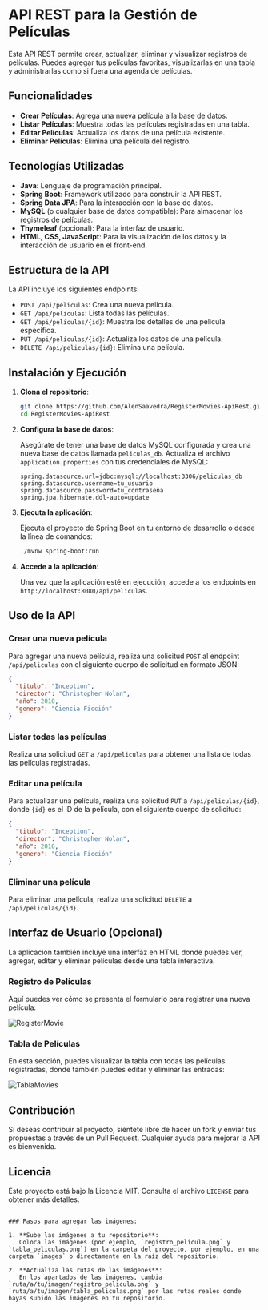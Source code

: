# API REST para la Gestión de Películas

Esta API REST permite crear, actualizar, eliminar y visualizar registros de películas. Puedes agregar tus películas favoritas, visualizarlas en una tabla y administrarlas como si fuera una agenda de películas.

## Funcionalidades

- **Crear Películas**: Agrega una nueva película a la base de datos.
- **Listar Películas**: Muestra todas las películas registradas en una tabla.
- **Editar Películas**: Actualiza los datos de una película existente.
- **Eliminar Películas**: Elimina una película del registro.

## Tecnologías Utilizadas

- **Java**: Lenguaje de programación principal.
- **Spring Boot**: Framework utilizado para construir la API REST.
- **Spring Data JPA**: Para la interacción con la base de datos.
- **MySQL** (o cualquier base de datos compatible): Para almacenar los registros de películas.
- **Thymeleaf** (opcional): Para la interfaz de usuario.
- **HTML, CSS, JavaScript**: Para la visualización de los datos y la interacción de usuario en el front-end.

## Estructura de la API

La API incluye los siguientes endpoints:

- `POST /api/peliculas`: Crea una nueva película.
- `GET /api/peliculas`: Lista todas las películas.
- `GET /api/peliculas/{id}`: Muestra los detalles de una película específica.
- `PUT /api/peliculas/{id}`: Actualiza los datos de una película.
- `DELETE /api/peliculas/{id}`: Elimina una película.

## Instalación y Ejecución

1. **Clona el repositorio**:

   ```bash
   git clone https://github.com/AlenSaavedra/RegisterMovies-ApiRest.git
   cd RegisterMovies-ApiRest
   ```

2. **Configura la base de datos**:

   Asegúrate de tener una base de datos MySQL configurada y crea una nueva base de datos llamada `peliculas_db`. Actualiza el archivo `application.properties` con tus credenciales de MySQL:

   ```properties
   spring.datasource.url=jdbc:mysql://localhost:3306/peliculas_db
   spring.datasource.username=tu_usuario
   spring.datasource.password=tu_contraseña
   spring.jpa.hibernate.ddl-auto=update
   ```

3. **Ejecuta la aplicación**:

   Ejecuta el proyecto de Spring Boot en tu entorno de desarrollo o desde la línea de comandos:

   ```bash
   ./mvnw spring-boot:run
   ```

4. **Accede a la aplicación**:

   Una vez que la aplicación esté en ejecución, accede a los endpoints en `http://localhost:8080/api/peliculas`.

## Uso de la API

### Crear una nueva película

Para agregar una nueva película, realiza una solicitud `POST` al endpoint `/api/peliculas` con el siguiente cuerpo de solicitud en formato JSON:

```json
{
  "titulo": "Inception",
  "director": "Christopher Nolan",
  "año": 2010,
  "genero": "Ciencia Ficción"
}
```

### Listar todas las películas

Realiza una solicitud `GET` a `/api/peliculas` para obtener una lista de todas las películas registradas.

### Editar una película

Para actualizar una película, realiza una solicitud `PUT` a `/api/peliculas/{id}`, donde `{id}` es el ID de la película, con el siguiente cuerpo de solicitud:

```json
{
  "titulo": "Inception",
  "director": "Christopher Nolan",
  "año": 2010,
  "genero": "Ciencia Ficción"
}
```

### Eliminar una película

Para eliminar una película, realiza una solicitud `DELETE` a `/api/peliculas/{id}`.

## Interfaz de Usuario (Opcional)

La aplicación también incluye una interfaz en HTML donde puedes ver, agregar, editar y eliminar películas desde una tabla interactiva.

### Registro de Películas

Aquí puedes ver cómo se presenta el formulario para registrar una nueva película:


![RegisterMovie](https://github.com/user-attachments/assets/26d080eb-668b-4404-9a22-4a849b0f570f)

### Tabla de Películas

En esta sección, puedes visualizar la tabla con todas las películas registradas, donde también puedes editar y eliminar las entradas:

![TablaMovies](https://github.com/user-attachments/assets/295ea371-002d-4857-be66-db0eb6f1934e)


## Contribución

Si deseas contribuir al proyecto, siéntete libre de hacer un fork y enviar tus propuestas a través de un Pull Request. Cualquier ayuda para mejorar la API es bienvenida.

## Licencia

Este proyecto está bajo la Licencia MIT. Consulta el archivo `LICENSE` para obtener más detalles.
```

### Pasos para agregar las imágenes:

1. **Sube las imágenes a tu repositorio**: 
   Coloca las imágenes (por ejemplo, `registro_pelicula.png` y `tabla_peliculas.png`) en la carpeta del proyecto, por ejemplo, en una carpeta `images` o directamente en la raíz del repositorio.

2. **Actualiza las rutas de las imágenes**: 
   En los apartados de las imágenes, cambia `ruta/a/tu/imagen/registro_pelicula.png` y `ruta/a/tu/imagen/tabla_peliculas.png` por las rutas reales donde hayas subido las imágenes en tu repositorio.
